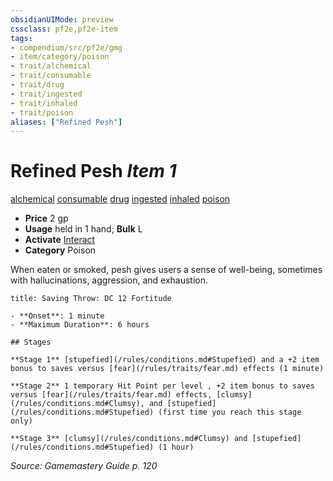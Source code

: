 ```yaml
---
obsidianUIMode: preview
cssclass: pf2e,pf2e-item
tags:
- compendium/src/pf2e/gmg
- item/category/poison
- trait/alchemical
- trait/consumable
- trait/drug
- trait/ingested
- trait/inhaled
- trait/poison
aliases: ["Refined Pesh"]
---
```

# Refined Pesh *Item 1*  
[alchemical](/rules/traits/alchemical.md)  [consumable](/rules/traits/consumable.md)  [drug](/rules/traits/drug-gmg.md)  [ingested](/rules/traits/ingested.md)  [inhaled](/rules/traits/inhaled.md)  [poison](/rules/traits/poison.md)  

- **Price** 2 gp
- **Usage** held in 1 hand; **Bulk** L
- **Activate** [Interact](/rules/actions/interact.md)
- **Category** Poison

When eaten or smoked, pesh gives users a sense of well-being, sometimes with hallucinations, aggression, and exhaustion.

```ad-inline-affliction
title: Saving Throw: DC 12 Fortitude

- **Onset**: 1 minute
- **Maximum Duration**: 6 hours

## Stages

**Stage 1** [stupefied](/rules/conditions.md#Stupefied) and a +2 item bonus to saves versus [fear](/rules/traits/fear.md) effects (1 minute)

**Stage 2** 1 temporary Hit Point per level , +2 item bonus to saves versus [fear](/rules/traits/fear.md) effects, [clumsy](/rules/conditions.md#Clumsy), and [stupefied](/rules/conditions.md#Stupefied) (first time you reach this stage only)

**Stage 3** [clumsy](/rules/conditions.md#Clumsy) and [stupefied](/rules/conditions.md#Stupefied) (1 hour)
```

*Source: Gamemastery Guide p. 120*